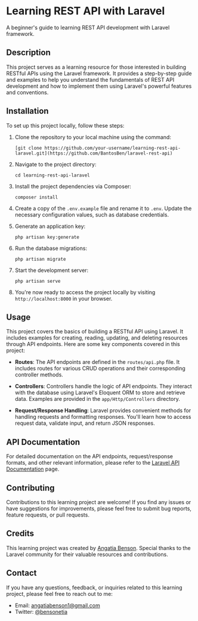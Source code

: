 # Learning REST API with Laravel

A beginner's guide to learning REST API development with Laravel framework.

## Description

This project serves as a learning resource for those interested in building RESTful APIs using the Laravel framework. It provides a step-by-step guide and examples to help you understand the fundamentals of REST API development and how to implement them using Laravel's powerful features and conventions.

## Installation

To set up this project locally, follow these steps:

1. Clone the repository to your local machine using the command:

   ```
   [git clone https://github.com/your-username/learning-rest-api-laravel.git](https://github.com/BantosBen/laravel-rest-api)
   ```

2. Navigate to the project directory:

   ```
   cd learning-rest-api-laravel
   ```

3. Install the project dependencies via Composer:

   ```
   composer install
   ```

4. Create a copy of the `.env.example` file and rename it to `.env`. Update the necessary configuration values, such as database credentials.

5. Generate an application key:

   ```
   php artisan key:generate
   ```

6. Run the database migrations:

   ```
   php artisan migrate
   ```

7. Start the development server:

   ```
   php artisan serve
   ```

8. You're now ready to access the project locally by visiting `http://localhost:8000` in your browser.

## Usage

This project covers the basics of building a RESTful API using Laravel. It includes examples for creating, reading, updating, and deleting resources through API endpoints. Here are some key components covered in this project:

- **Routes**: The API endpoints are defined in the `routes/api.php` file. It includes routes for various CRUD operations and their corresponding controller methods.

- **Controllers**: Controllers handle the logic of API endpoints. They interact with the database using Laravel's Eloquent ORM to store and retrieve data. Examples are provided in the `app/Http/Controllers` directory.

- **Request/Response Handling**: Laravel provides convenient methods for handling requests and formatting responses. You'll learn how to access request data, validate input, and return JSON responses.

## API Documentation

For detailed documentation on the  API endpoints, request/response formats, and other relevant information, please refer to the [Laravel API Documentation](https://laravel.com/docs/10.x/eloquent-resources) page.

## Contributing

Contributions to this learning project are welcome! If you find any issues or have suggestions for improvements, please feel free to submit bug reports, feature requests, or pull requests.


## Credits

This learning project was created by [Angatia Benson](https://github.com/bantosben). Special thanks to the Laravel community for their valuable resources and contributions.

## Contact

If you have any questions, feedback, or inquiries related to this learning project, please feel free to reach out to me:

- Email: [angatiabenson1@gmail.com](mailto:angatiabenson1@gmail.com)
- Twitter: [@bensonetia](https://twitter.com/bensonetia)
